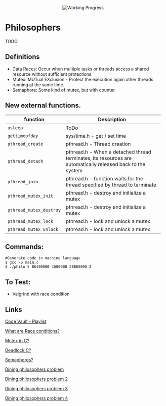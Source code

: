 
<div align="center">

<p align="center">
	<img src="https://i2.wp.com/www.aponia-dental-center.com/fachzahnarztliche-praxis/wp-content/uploads/2014/01/work-in-progress.png?fit=286%2C253" alt="Working Progress">
</p>

</div>


# Philosophers
TODO



## Definitions
* Data Races: Occur when multiple tasks or threads access a shared resource without sufficient protections
* Mutex: MUTual EXclusion - Protect the execution again other threads running at the same time.
* Semaphore: Some kind of mutex, but with counter


## New external functions.
| function | Description |
|-							|-		 |
|`usleep`					| ToDo
|`gettimeofday`				| sys/time.h - get / set time
|`pthread_create`			| pthread.h - Thread creation
|`pthread_detach`			| pthread.h - When a detached thread terminates, its resources are automatically released back to the system
|`pthread_join`				| pthread.h - function waits for the thread specified by thread to terminate
|`pthread_mutex_init`		| pthread.h - destroy and initialize a mutex
|`pthread_mutex_destroy`	| pthread.h - destroy and initialize a mutex
|`pthread_mutex_lock`		| pthread.h - lock and unlock a mutex
|`pthread_mutex_unlock`		| pthread.h - lock and unlock a mutex


## Commands:
```Shell
#Generate code in machine language
$ gcc -S main.c
$ ./philo 5	86400000 3600000 28800000 2
```

## To Test:
* Valgrind with race condition

## Links
[Code Vault - Playlist](https://www.youtube.com/watch?v=d9s_d28yJq0&list=PLfqABt5AS4FmuQf70psXrsMLEDQXNkLq2)

[What are Race conditions?](https://www.youtube.com/watch?v=FY9livorrJI)

[Mutex in C?](https://youtu.be/oq29KUy29iQ)

[Deadlock C?](https://youtu.be/LjWug2tvSBU)

[Semaphores?](https://youtu.be/YSn8_XdGH7c)

[Dining philosophers problem](https://youtu.be/FYUi-u7UWgw)

[Dining philosophers problem 2](https://en.wikipedia.org/wiki/Dining_philosophers_problem)

[Dining philosophers problem 3](https://www.ecb.torontomu.ca/~courses/coe518/Labs/lab4/lisi.edu-dining-Philosopherecture8.pdf)

[Dining philosophers problem 4](https://www.youtube.com/watch?v=knJ4MHWPIwk)
